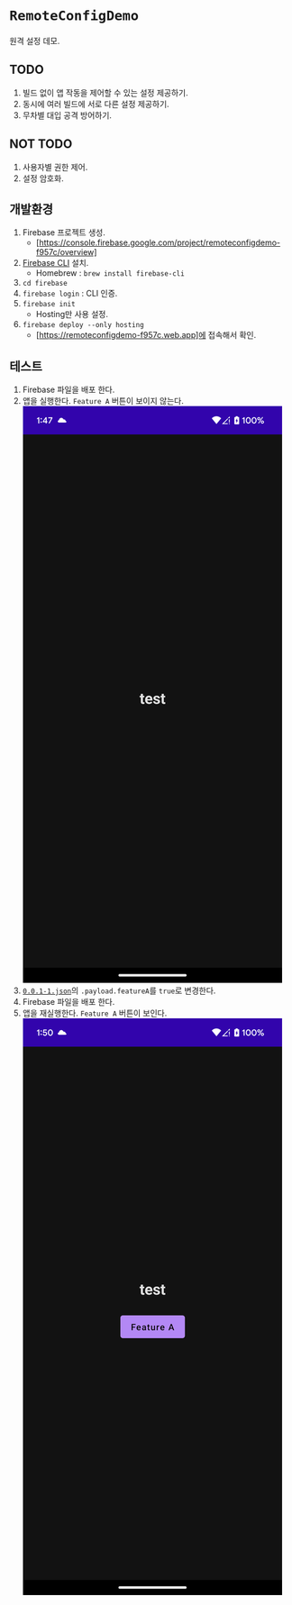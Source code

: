 # `RemoteConfigDemo`

원격 설정 데모.

## TODO

1. 빌드 없이 앱 작동을 제어할 수 있는 설정 제공하기.
2. 동시에 여러 빌드에 서로 다른 설정 제공하기.
3. 무차별 대입 공격 방어하기.

## NOT TODO

1. 사용자별 권한 제어.
2. 설정 암호화.

## 개발환경

1. Firebase 프로젝트 생성.
    - [https://console.firebase.google.com/project/remoteconfigdemo-f957c/overview]
2. [Firebase CLI](https://firebase.google.com/docs/cli) 설치.
    - Homebrew : `brew install firebase-cli`
3. `cd firebase`
4. `firebase login` : CLI 인증.
5. `firebase init`
    - Hosting만 사용 설정.
6. `firebase deploy --only hosting`
    - [https://remoteconfigdemo-f957c.web.app]에 접속해서 확인.

## 테스트

1. Firebase 파일을 배포 한다.
2. 앱을 실행한다. `Feature A` 버튼이 보이지 않는다.
   !['Feature A' 버튼이 없음](doc/asset/featureA-false.png)
3. [`0.0.1-1.json`](firebase/hosting/config/0.0.1-1.json)의 `.payload.featureA`를 `true`로 변경한다.
4. Firebase 파일을 배포 한다.
5. 앱을 재실행한다. `Feature A` 버튼이 보인다.
   !['Feature B' 버튼이 보임](doc/asset/featureA-true.png)
